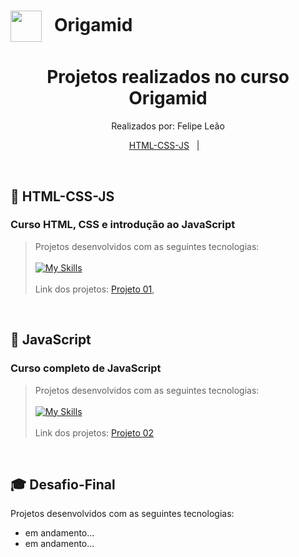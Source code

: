  # <img src="https://scontent.fgyn8-1.fna.fbcdn.net/v/t1.18169-9/988765_597064443693080_1753160303_n.png?_nc_cat=106&ccb=1-7&_nc_sid=09cbfe&_nc_eui2=AeGEgJxtWaPDn8d8rRY6dTnsIblnoxW2-L8huWejFbb4vxYMwUPQBTeFFfvQ96UVfBtoVapG5QNKewxe3-bgPogf&_nc_ohc=dokZ5CY2ciwAX_ed3ib&_nc_ht=scontent.fgyn8-1.fna&oh=00_AfDNxUCYN3EnvyYsXTQ9HiPijm4bgmJkLEOVAglHyyW7lw&oe=63F8C0BC"  width="50px" align="center" alt=""> &nbsp; Origamid
  
 <h1 align="center"> Projetos realizados no curso Origamid </h1>

  <p align="center">
  Realizados por: Felipe Leão
  </p>

  <p align="center">
    <a href="#-HTML-CSS-JS">HTML-CSS-JS</a>&nbsp;&nbsp;&nbsp;|&nbsp;&nbsp;&nbsp;    
  </p>
 
  <br> 

  ## 🚀 HTML-CSS-JS  
  ### Curso HTML, CSS e introdução ao JavaScript

  > Projetos desenvolvidos com as seguintes tecnologias:
  <br><br>[![My Skills](https://skillicons.dev/icons?i=html,css,js)](https://skillicons.dev)<br><br>
  > Link dos projetos:
  > [Projeto 01](https://github.com/felipepleao/courseProjects-origamid/tree/main/project01-bikcraft),  
  <br>
  
  ## 🚀 JavaScript
  ### Curso completo de JavaScript

  > Projetos desenvolvidos com as seguintes tecnologias:
  <br><br>[![My Skills](https://skillicons.dev/icons?i=html,css,js)](https://skillicons.dev)<br><br>
  > Link dos projetos:
  > [Projeto 02]()  
  <br>
    
  ## 🎓 Desafio-Final

  Projetos desenvolvidos com as seguintes tecnologias:

  - em andamento...
  - em andamento...
